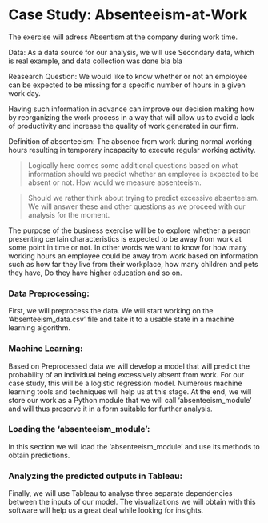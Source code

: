 # Case Study: Absenteeism-at-Work


The exercise will adress Absentism at the company during work time.


Data: As a data source for our analysis, we will use Secondary data, which is real example, and data collection was done bla bla

Reasearch Question: We would like to know whether or not an employee can be expected to be missing for a specific number of hours in a given work day.

Having such information in advance can improve our decision making how by reorganizing the work process in a way that will allow us to avoid a lack of productivity and increase the quality of work generated in our firm.

Definition of absenteeism: The absence from work during normal working hours resulting in temporary incapacity to execute regular working activity.



> Logically here comes some additional questions based on what information should we predict whether an employee is expected to be absent or not. How would we measure absenteeism.



> Should we rather think about trying to predict excessive absenteeism. We will answer these and other questions as we proceed with our analysis for the moment.



The purpose of the business exercise will be to explore whether a person presenting certain characteristics is expected to be away from work at some point in time or not. In other words we want to know for how many working hours an employee could be away from work based on information such as how far they live from their workplace, how many children and pets they have, Do they have higher education and so on.



 

### Data Preprocessing:

First, we will preprocess the data. We will start working on the ‘Absenteeism_data.csv’ file and take it to a usable state in a machine learning algorithm.

### Machine Learning:

Based on Preprocessed data we will develop a model that will predict the probability of an individual being excessively absent from work. For our case study, this will be a logistic regression model. Numerous machine learning tools and techniques will help us at this stage. At the end, we will store our work as a Python module that we will call ‘absenteeism_module’ and will thus preserve it in a form suitable for further analysis.

 
### Loading the ‘absenteeism_module’:

In this section we will load the ‘absenteeism_module’ and use its methods to obtain predictions.

 
### Analyzing the predicted outputs in Tableau:

Finally, we will use Tableau to analyse three separate dependencies between the inputs of our model. The visualizations we will obtain with this software will help us a great deal while looking for insights.
